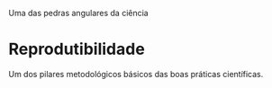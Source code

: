 Uma das pedras angulares da ciência <br>
# Reprodutibilidade
Um dos pilares metodológicos básicos das boas práticas científicas.
